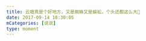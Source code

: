 ```yaml
---
title: 云塘真是个好地方，又是蜘蛛又是蜈蚣，个头还都这么大🙂
date: 2017-09-14 18:30:05
mCategories: [说说]
type: moment
---
```


<div id="pics-20170914183005"></div>

<script src="/lib/moment/pics.js"></script>
<script>
var data = [
    {"link": "2017-09-14_000000.jpeg", "type": "shuoshuo"}
];
picsRender(data, "pics-20170914183005");
</script>
